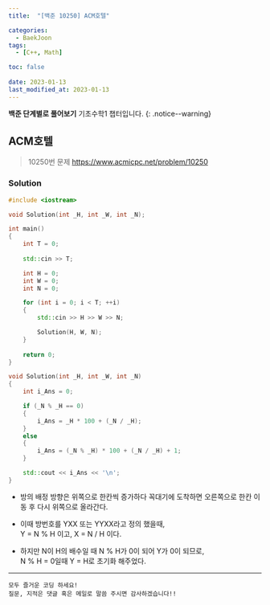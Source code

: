 ```yaml
---
title:  "[백준 10250] ACM호텔"

categories:
  - BaekJoon
tags:
  - [C++, Math]

toc: false
 
date: 2023-01-13
last_modified_at: 2023-01-13
---
```


**백준 단계별로 풀어보기** 기초수학1 챕터입니다.
{: .notice--warning}


## ACM호텔

> 10250번 문제 <https://www.acmicpc.net/problem/10250>

### Solution
```cpp
#include <iostream>

void Solution(int _H, int _W, int _N);

int main()
{
	int T = 0;
	
	std::cin >> T;

	int H = 0;
	int W = 0;
	int N = 0;

	for (int i = 0; i < T; ++i)
	{
		std::cin >> H >> W >> N;

		Solution(H, W, N);
	}
	
	return 0;
}

void Solution(int _H, int _W, int _N)
{
	int i_Ans = 0;

	if (_N % _H == 0)
	{
		i_Ans = _H * 100 + (_N / _H);
	}
	else
	{
		i_Ans = (_N % _H) * 100 + (_N / _H) + 1;
	}

	std::cout << i_Ans << '\n';
}
```

- 방의 배정 방향은 위쪽으로 한칸씩 증가하다 꼭대기에 도착하면 오른쪽으로 한칸 이동 후 다시 위쪽으로 올라간다.  

- 이때 방번호를 YXX 또는 YYXX라고 정의 했을때,  
  Y = N % H 이고, X = N / H 이다.

- 하지만 N이 H의 배수일 때 N % H가 0이 되어 Y가 0이 되므로,  
  N % H = 0일때 Y = H로 초기화 해주었다.


***

    모두 즐거운 코딩 하세요!
    질문, 지적은 댓글 혹은 메일로 말씀 주시면 감사하겠습니다!!
    